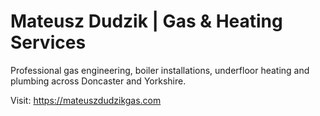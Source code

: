 # Mateusz Dudzik | Gas & Heating Services

Professional gas engineering, boiler installations, underfloor heating and plumbing across Doncaster and Yorkshire.

Visit: https://mateuszdudzikgas.com
